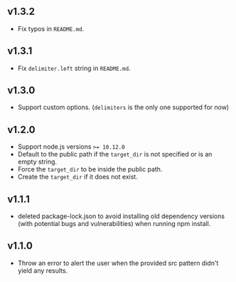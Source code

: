 ## v1.3.2

- Fix typos in `README.md`.

## v1.3.1

- Fix `delimiter.left` string in `README.md`.

## v1.3.0

- Support custom options. (`delimiters` is the only one supported for now)

## v1.2.0

- Support node.js versions `>= 10.12.0`
- Default to the public path if the `target_dir` is not specified or is an empty string.
- Force the `target_dir` to be inside the public path.
- Create the `target_dir` if it does not exist.

## v1.1.1

- deleted package-lock.json to avoid installing old dependency versions (with potential bugs and vulnerabilities) when
 running npm install.

## v1.1.0

- Throw an error to alert the user when the provided src pattern didn't yield any results.
